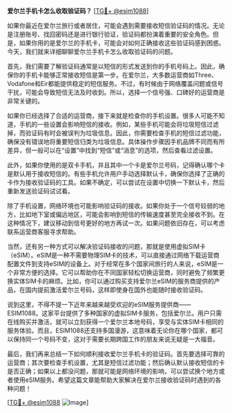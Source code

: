 **爱尔兰手机卡怎么收取验证码？** [[TG💪+ @esim1088](https://t.me/s/esim1088)]

如果你最近在爱尔兰旅行或者居住，可能会遇到需要接收短信验证码的情况。无论是注册账号、找回密码还是进行银行验证，验证码都扮演着重要的安全角色。但是，如果你用的是爱尔兰的手机卡，可能会对如何正确接收这些验证码感到困惑。今天，我们就来详细聊聊爱尔兰手机卡怎么收取验证码的问题。

首先，我们需要了解验证码通常是以短信的形式发送到你的手机号码上。因此，确保你的手机卡能够正常接收短信是第一步。在爱尔兰，大多数运营商如Three、Vodafone和Eir都能提供稳定的短信服务。不过，有时候由于网络覆盖问题或信号干扰，可能会导致短信无法及时收到。所以，选择一个信号强、口碑好的运营商是非常关键的。

如果你已经选择了合适的运营商，接下来就是检查你的手机设置。很多人可能不知道，手机的一些设置会影响短信的接收。例如，某些手机可能会将垃圾短信过滤掉，而验证码有时会被误判为垃圾信息。因此，你需要检查手机的短信过滤功能，确保没有错误地将重要短信归类为垃圾信息。具体操作步骤因手机品牌不同而有所差异，但一般可以在“设置”中找到“短信”或“消息”的选项，然后查看过滤设置。

此外，如果你使用的是双卡手机，并且其中一个卡是爱尔兰号码，记得确认哪个卡是默认用于接收短信的。有些手机允许用户手动选择默认卡，确保你选择了正确的卡作为接收验证码的工具。如果不确定，可以尝试在设置中切换一下默认卡，然后重新发送验证码试试看。

除了手机设置，网络环境也可能影响验证码的接收。如果你处于一个信号较弱的地方，比如地下室或偏远地区，可能会影响到短信的传输速度甚至完全接收不到。在这种情况下，建议移动到信号更好的地方再试一次。如果问题依旧存在，可以考虑联系运营商客服寻求帮助。

当然，还有另一种方式可以解决验证码接收的问题，那就是使用虚拟SIM卡（eSIM）。eSIM是一种不需要物理SIM卡的技术，可以直接通过网络下载运营商配置文件到支持eSIM的设备上。对于经常在多个国家间旅行的人来说，eSIM是一个非常方便的选择。它可以帮助你在不同国家轻松切换运营商，同时避免了频繁更换实体SIM卡的麻烦。比如，你可以通过购买支持爱尔兰eSIM的服务商提供的产品，在国内提前激活爱尔兰号码，这样即使身在国外也能随时接收验证码。

说到这里，不得不提一下近年来越来越受欢迎的eSIM服务提供商——ESIM1088。这家平台提供了多种国家的虚拟SIM卡服务，包括爱尔兰。用户只需在线购买并激活，就可以立刻获得一个爱尔兰本地号码，享受与实体SIM卡相同的服务体验。而且，ESIM1088还支持多国漫游，这意味着无论你在哪个国家，都可以保持同一个号码不变，这对于需要长期跨国工作的朋友来说无疑是一大福音。

最后，我们再来总结一下如何顺利接收爱尔兰手机卡的验证码。首先要选择可靠的运营商；其次要检查手机设置，尤其是短信过滤功能；然后确认默认接收短信的卡是否正确；如果以上都没问题，那就可能是网络环境的影响，可以尝试换个地方或者使用eSIM服务。希望这篇文章能帮助大家解决在爱尔兰接收验证码时遇到的各种问题！

[[TG💪+ @esim1088](https://t.me/s/esim1088) ![Image](https://i.postimg.cc/4NQfJmqS/Snipaste-2025-05-13-00-14-12.png)]